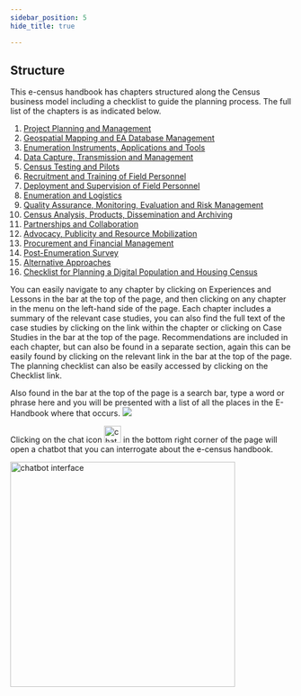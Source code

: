 ```yaml
---
sidebar_position: 5
hide_title: true

---
```


## Structure

This e-census handbook has chapters structured along the Census business model including a checklist to guide the planning process. The full list of the chapters is as indicated below. 

1.	[Project Planning and Management](/docs/experiences-lessons-2020/Chapter-01/Introduction)
2.	[Geospatial Mapping and EA Database Management](/docs/experiences-lessons-2020/Chapter-02/Introduction)
3.	[Enumeration Instruments, Applications and Tools](/docs/experiences-lessons-2020/Chapter-03/Introduction)
4.	[Data Capture, Transmission and Management](/docs/experiences-lessons-2020/Chapter-04/Introduction) 
5.	[Census Testing and Pilots](/docs/experiences-lessons-2020/Chapter-05/Introduction)
6.	[Recruitment and Training of Field Personnel](/docs/experiences-lessons-2020/Chapter-06/Introduction)
7.	[Deployment and Supervision of Field Personnel](/docs/experiences-lessons-2020/Chapter-07/Introduction)
8.	[Enumeration and Logistics](/docs/experiences-lessons-2020/Chapter-08/Introduction)
9.	[Quality Assurance, Monitoring, Evaluation and Risk Management](/docs/experiences-lessons-2020/Chapter-09/Introduction)
10.	[Census Analysis, Products, Dissemination and Archiving](/docs/experiences-lessons-2020/Chapter-10/Introduction)
11.	[Partnerships and Collaboration](/docs/experiences-lessons-2020/Chapter-11/Introduction)
12.	[Advocacy, Publicity and Resource Mobilization](/docs/experiences-lessons-2020/Chapter-12/Introduction)
13.	[Procurement and Financial Management](/docs/experiences-lessons-2020/Chapter-13/Introduction) 
14.	[Post-Enumeration Survey](/docs/experiences-lessons-2020/Chapter-14/Introduction.md)
15.	[Alternative Approaches](/docs/experiences-lessons-2020/Chapter-15/Introduction)
16.	[Checklist for Planning a Digital Population and Housing Census](/docs/experiences-lessons-2020/Chapter-16/Introduction)


You can easily navigate to any chapter by clicking on Experiences and Lessons  in the bar at the top of the page, and then clicking on any chapter in the menu on the left-hand side of the page. Each chapter includes a summary of the relevant case studies, you can also find the full text of the case studies by clicking on the link within the chapter or clicking on Case Studies  in the bar at the top of the page. Recommendations  are included in each chapter, but can also be found in a separate section, again this can be easily found by clicking on the relevant link in the bar at the top of the page. The planning checklist can also be easily accessed by clicking on the Checklist  link.


Also found in the bar at the top of the page is a search bar, type a word or phrase here and you will be presented with a list of all the places in the E-Handbook where that occurs.
![](/img/search-bar.png)



Clicking on the chat icon <img src="/img/chat-bot.png" alt="chat bot icon" width="30" height="30"/>  in the bottom right corner of the page will open a chatbot that you can interrogate about the e-census handbook.

<img src="/img/chatbot-full.png" alt="chatbot interface" width="400"/> 

